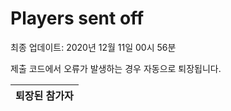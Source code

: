 # Players sent off
최종 업데이트: 2020년 12월 11일 00시 56분


제출 코드에서 오류가 발생하는 경우 자동으로 퇴장됩니다.


| 퇴장된 참가자 |
|:---:|